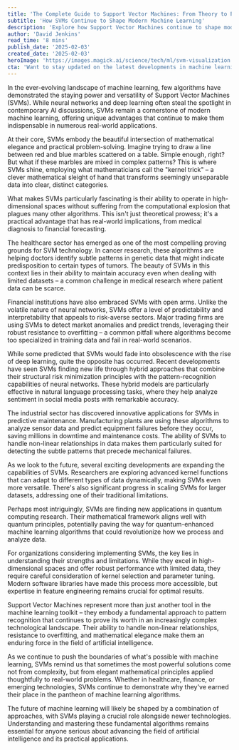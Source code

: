 ```yaml
---
title: 'The Complete Guide to Support Vector Machines: From Theory to Practice'
subtitle: 'How SVMs Continue to Shape Modern Machine Learning'
description: 'Explore how Support Vector Machines continue to shape modern machine learning applications, from healthcare to finance. Despite the rise of deep learning, SVMs remain indispensable for their mathematical elegance and practical problem-solving capabilities in high-dimensional spaces.'
author: 'David Jenkins'
read_time: '8 mins'
publish_date: '2025-02-03'
created_date: '2025-02-03'
heroImage: 'https://images.magick.ai/science/tech/ml/svm-visualization.jpg'
cta: 'Want to stay updated on the latest developments in machine learning and AI? Follow us on LinkedIn for in-depth analysis and insights into groundbreaking technologies like Support Vector Machines.'
---
```


In the ever-evolving landscape of machine learning, few algorithms have demonstrated the staying power and versatility of Support Vector Machines (SVMs). While neural networks and deep learning often steal the spotlight in contemporary AI discussions, SVMs remain a cornerstone of modern machine learning, offering unique advantages that continue to make them indispensable in numerous real-world applications.

At their core, SVMs embody the beautiful intersection of mathematical elegance and practical problem-solving. Imagine trying to draw a line between red and blue marbles scattered on a table. Simple enough, right? But what if these marbles are mixed in complex patterns? This is where SVMs shine, employing what mathematicians call the "kernel trick" – a clever mathematical sleight of hand that transforms seemingly unseparable data into clear, distinct categories.

What makes SVMs particularly fascinating is their ability to operate in high-dimensional spaces without suffering from the computational explosion that plagues many other algorithms. This isn't just theoretical prowess; it's a practical advantage that has real-world implications, from medical diagnosis to financial forecasting.

The healthcare sector has emerged as one of the most compelling proving grounds for SVM technology. In cancer research, these algorithms are helping doctors identify subtle patterns in genetic data that might indicate predisposition to certain types of tumors. The beauty of SVMs in this context lies in their ability to maintain accuracy even when dealing with limited datasets – a common challenge in medical research where patient data can be scarce.

Financial institutions have also embraced SVMs with open arms. Unlike the volatile nature of neural networks, SVMs offer a level of predictability and interpretability that appeals to risk-averse sectors. Major trading firms are using SVMs to detect market anomalies and predict trends, leveraging their robust resistance to overfitting – a common pitfall where algorithms become too specialized in training data and fail in real-world scenarios.

While some predicted that SVMs would fade into obsolescence with the rise of deep learning, quite the opposite has occurred. Recent developments have seen SVMs finding new life through hybrid approaches that combine their structural risk minimization principles with the pattern-recognition capabilities of neural networks. These hybrid models are particularly effective in natural language processing tasks, where they help analyze sentiment in social media posts with remarkable accuracy.

The industrial sector has discovered innovative applications for SVMs in predictive maintenance. Manufacturing plants are using these algorithms to analyze sensor data and predict equipment failures before they occur, saving millions in downtime and maintenance costs. The ability of SVMs to handle non-linear relationships in data makes them particularly suited for detecting the subtle patterns that precede mechanical failures.

As we look to the future, several exciting developments are expanding the capabilities of SVMs. Researchers are exploring advanced kernel functions that can adapt to different types of data dynamically, making SVMs even more versatile. There's also significant progress in scaling SVMs for larger datasets, addressing one of their traditional limitations.

Perhaps most intriguingly, SVMs are finding new applications in quantum computing research. Their mathematical framework aligns well with quantum principles, potentially paving the way for quantum-enhanced machine learning algorithms that could revolutionize how we process and analyze data.

For organizations considering implementing SVMs, the key lies in understanding their strengths and limitations. While they excel in high-dimensional spaces and offer robust performance with limited data, they require careful consideration of kernel selection and parameter tuning. Modern software libraries have made this process more accessible, but expertise in feature engineering remains crucial for optimal results.

Support Vector Machines represent more than just another tool in the machine learning toolkit – they embody a fundamental approach to pattern recognition that continues to prove its worth in an increasingly complex technological landscape. Their ability to handle non-linear relationships, resistance to overfitting, and mathematical elegance make them an enduring force in the field of artificial intelligence.

As we continue to push the boundaries of what's possible with machine learning, SVMs remind us that sometimes the most powerful solutions come not from complexity, but from elegant mathematical principles applied thoughtfully to real-world problems. Whether in healthcare, finance, or emerging technologies, SVMs continue to demonstrate why they've earned their place in the pantheon of machine learning algorithms.

The future of machine learning will likely be shaped by a combination of approaches, with SVMs playing a crucial role alongside newer technologies. Understanding and mastering these fundamental algorithms remains essential for anyone serious about advancing the field of artificial intelligence and its practical applications.